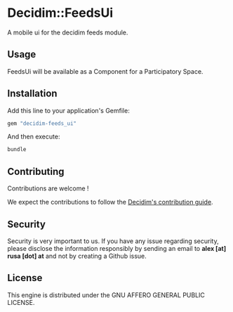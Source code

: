 # Decidim::FeedsUi

A mobile ui for the decidim feeds module.

## Usage

FeedsUi will be available as a Component for a Participatory
Space.

## Installation

Add this line to your application's Gemfile:

```ruby
gem "decidim-feeds_ui"
```

And then execute:

```bash
bundle
```

## Contributing

Contributions are welcome !

We expect the contributions to follow the [Decidim's contribution guide](https://github.com/decidim/decidim/blob/develop/CONTRIBUTING.adoc).

## Security

Security is very important to us. If you have any issue regarding security, please disclose the information responsibly by sending an email to __alex [at] rusa [dot] at__ and not by creating a Github issue.

## License

This engine is distributed under the GNU AFFERO GENERAL PUBLIC LICENSE.
